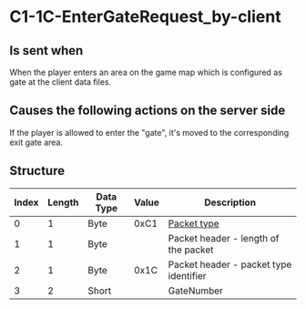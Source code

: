 # C1-1C-EnterGateRequest_by-client

## Is sent when

When the player enters an area on the game map which is configured as gate at the client data files.

## Causes the following actions on the server side

If the player is allowed to enter the "gate", it's moved to the corresponding exit gate area.

## Structure

| Index | Length | Data Type | Value | Description |
|-------|--------|-----------|-------|-------------|
| 0 | 1 |   Byte   | 0xC1  | [Packet type](PacketTypes.md) |
| 1 | 1 |    Byte   |      | Packet header - length of the packet |
| 2 | 1 |    Byte   | 0x1C  | Packet header - packet type identifier |
| 3 | 2 | Short |  | GateNumber |